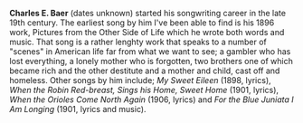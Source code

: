 

**Charles E. Baer** (dates unknown) started his songwriting career in the late 19th century. The earliest song by him I've been able to find is his 1896 work, Pictures from the Other Side of Life which he wrote both words and music. That song is a rather lenghty work that speaks to a number of "scenes" in American life far from what we want to see; a gambler who has lost everything, a lonely mother who is forgotten, two brothers one of which became rich and the other destitute and a mother and child, cast off and homeless. Other songs by him include; *My Sweet Eileen* (1898, lyrics), *When the Robin Red-breast, Sings his Home, Sweet Home* (1901, lyrics), *When the Orioles Come North Again* (1906, lyrics) and *For the Blue Juniata I Am Longing* (1901, lyrics and music).

